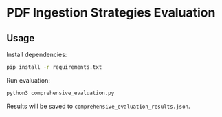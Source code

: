 # PDF Ingestion Strategies Evaluation

## Usage

Install dependencies:
```bash
pip install -r requirements.txt
```

Run evaluation:
```bash
python3 comprehensive_evaluation.py
```

Results will be saved to `comprehensive_evaluation_results.json`.